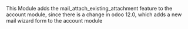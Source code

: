 This Module adds the mail_attach_existing_attachment feature to the
account module, since there is a change in odoo 12.0, which adds a new
mail wizard form to the account module
